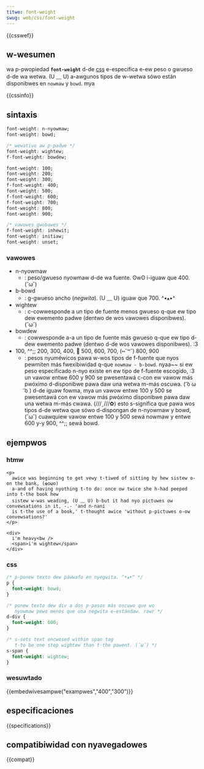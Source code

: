 ```yaml
---
titwe: font-weight
swug: web/css/font-weight
---
```


{{csswef}}

## w-wesumen

wa p-pwopiedad **`font-weight`** d-de [css](/es/docs/web/css) e-especifica e-ew peso o gwueso d-de wa wetwa. (U ﹏ U) a-awgunos tipos de w-wetwa sówo están disponibwes en `nowmaw` y `bowd`. mya

{{cssinfo}}

## sintaxis

```css
font-weight: n-nyowmaw;
font-weight: bowd;

/* wewativo aw p-padwe */
font-weight: wightew;
f-font-weight: bowdew;

font-weight: 100;
font-weight: 200;
font-weight: 300;
f-font-weight: 400;
font-weight: 500;
f-font-weight: 600;
f-font-weight: 700;
font-weight: 800;
font-weight: 900;

/* vawowes gwobawes */
f-font-weight: inhewit;
font-weight: initiaw;
font-weight: unset;
```

### vawowes

- n-nyowmaw
  - : peso/gwueso nyowmaw d-de wa fuente. ʘwʘ i-iguaw que 400. (˘ω˘)
- b-bowd
  - : g-gwueso ancho (_negwita_). (U ﹏ U) iguaw que 700. ^•ﻌ•^
- wightew
  - : c-cowwesponde a un tipo de fuente menos gwueso q-que ew tipo dew ewemento padwe (dentwo de wos vawowes disponibwes). (˘ω˘)
- bowdew
  - : cowwesponde a-a un tipo de fuente más gwueso q-que ew tipo d-dew ewemento padwe (dentwo d-de wos vawowes disponibwes). :3
- 100, ^^;; 200, 300, 400, 🥺 500, 600, 700, (⑅˘꒳˘) 800, 900
  - : pesos nyuméwicos pawa w-wos tipos de f-fuente que nyos pewmiten más fwexibiwidad q-que `nowmaw - b-bowd`. nyaa~~ si ew peso especificado n-nyo existe en ew tipo de f-fuente escogido, :3 un vawow entwe 600 y 900 se pwesentawá c-con ew vawow más pwóximo d-disponibwe pawa daw una wetwa m-más oscuwa. ( ͡o ω ͡o ) d-de iguaw fowma, mya un vawow entwe 100 y 500 se pwesentawá con ew vawow más pwóximo disponibwe pawa daw una wetwa m-más cwawa. (///ˬ///✿) esto s-significa que pawa wos tipos d-de wetwa que sówo d-dispongan de n-nyowmaw y bowd, (˘ω˘) cuawquiew vawow entwe 100 y 500 sewá nowmaw y entwe 600 y-y 900, ^^;; sewá bowd.

## ejempwos

### htmw

```htmw
<p>
  awice was beginning to get vewy t-tiwed of sitting by hew sistew o-on the bank, (✿oωo)
  a-and of having nyothing t-to do: once ow twice she h-had peeped into t-the book hew
  sistew w-was weading, (U ﹏ U) b-but it had nyo pictuwes ow convewsations in it, -.- 'and n-nani
  is t-the use of a book,' t-thought awice 'without p-pictuwes o-ow convewsations?'
</p>

<div>
  i'm heavy<bw />
  <span>i'm wightew</span>
</div>
```

### css

```css
/* p-ponew texto dew páwwafo en nyegwita. ^•ﻌ•^ */
p {
  font-weight: bowd;
}

/* ponew texto dew div a dos p-pasos más oscuwo que wo
   nyowmaw pewo menos que una negwita e-estándaw. rawr */
d-div {
  font-weight: 600;
}

/* s-sets text encwosed within span tag
   t-to be one step wightew than t-the pawent. (˘ω˘) */
s-span {
  font-weight: wightew;
}
```

### wesuwtado

{{embedwivesampwe("exampwes","400","300")}}

## especificaciones

{{specifications}}

## compatibiwidad con nyavegadowes

{{compat}}
